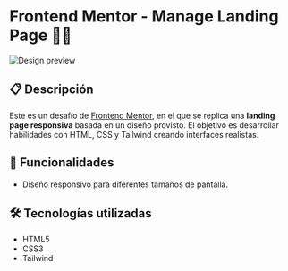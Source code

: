 # Frontend Mentor - Manage Landing Page 🧑‍💻

![Design preview](./design/desktop-preview.jpg)

## 📋 Descripción

Este es un desafío de [Frontend Mentor](https://www.frontendmentor.io), en el que se replica una **landing page responsiva** basada en un diseño provisto. El objetivo es desarrollar habilidades con HTML, CSS y Tailwind creando interfaces realistas.

## 🚀 Funcionalidades

- Diseño responsivo para diferentes tamaños de pantalla.

## 🛠️ Tecnologías utilizadas

- HTML5
- CSS3
- Tailwind 
